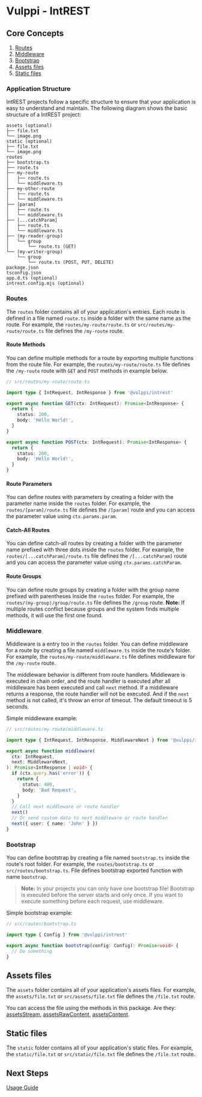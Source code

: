 # Vulppi - IntREST

## Core Concepts

1. [Routes](#routes)
2. [Middleware](#middleware)
3. [Bootstrap](#bootstrap)
4. [Assets files](#assets-files)
5. [Static files](#static-files)

### Application Structure

IntREST projects follow a specific structure to ensure that your application is easy to understand and maintain. The following diagram shows the basic structure of a IntREST project:

```
assets (optional)
├── file.txt
└── image.png
static (optional)
├── file.txt
└── image.png
routes
├── bootstrap.ts
├── route.ts
├── my-route
│   ├── route.ts
│   └── middleware.ts
├── my-other-route
│   ├── route.ts
│   └── middleware.ts
├── [param]
│   ├── route.ts
│   └── middleware.ts
├── [...catchParam]
│   ├── route.ts
│   └── middleware.ts
├── (my-reader-group)
│   └── group
│       └── route.ts (GET)
└── (my-writer-group)
    └── group
        └── route.ts (POST, PUT, DELETE)
package.json
tsconfig.json
app.d.ts (optional)
intrest.config.mjs (optional)

```

### Routes

The `routes` folder contains all of your application's entries. Each route is defined in a file named `route.ts` inside a folder with the same name as the route. For example, the `routes/my-route/route.ts` or `src/routes/my-route/route.ts` file defines the `/my-route` route.

#### Route Methods

You can define multiple methods for a route by exporting multiple functions from the route file. For example, the `routes/my-route/route.ts` file defines the `/my-route` route with `GET` and `POST` methods in example below.

```ts
// src/routes/my-route/route.ts

import type { IntRequest, IntResponse } from '@vulppi/intrest'

export async function GET(ctx: IntRequest): Promise<IntResponse> {
  return {
    status: 200,
    body: 'Hello World!',
  }
}

export async function POST(ctx: IntRequest): Promise<IntResponse> {
  return {
    status: 200,
    body: 'Hello World!',
  }
}
```

#### Route Parameters

You can define routes with parameters by creating a folder with the parameter name inside the `routes` folder. For example, the `routes/[param]/route.ts` file defines the `/[param]` route and you can access the parameter value using `ctx.params.param`.

#### Catch-All Routes

You can define catch-all routes by creating a folder with the parameter name prefixed with three dots inside the `routes` folder. For example, the `routes/[...catchParam]/route.ts` file defines the `/[...catchParam]` route and you can access the parameter value using `ctx.params.catchParam`.

#### Route Groups

You can define route groups by creating a folder with the group name prefixed with parentheses inside the `routes` folder. For example, the `routes/(my-group)/group/route.ts` file defines the `/group` route. **Note:** If multiple routes conflict because groups and the system finds multiple methods, it will use the first one found.

### Middleware

Middleware is a entry too in the `routes` folder. You can define middleware for a route by creating a file named `middleware.ts` inside the route's folder. For example, the `routes/my-route/middleware.ts` file defines middleware for the `/my-route` route.

The middleware behavior is different from route handlers. Middleware is executed in chain order, and the route handler is executed after all middleware has been executed and call `next` method. If a middleware returns a response, the route handler will not be executed. And if the `next` method is not called, it's throw an error of timeout. The default timeout is 5 seconds.

Simple middleware example:

```ts
// src/routes/my-route/middleware.ts

import type { IntRequest, IntResponse, MiddlewareNext } from '@vulppi/intrest'

export async function middleware(
  ctx: IntRequest,
  next: MiddlewareNext,
): Promise<IntResponse | void> {
  if (ctx.query.has('error')) {
    return {
      status: 400,
      body: 'Bad Request',
    }
  }
  // Call next middleware or route handler
  next()
  // Or send custom data to next middleware or route handler
  next({ user: { name: 'John' } })
}
```

### Bootstrap

You can define bootstrap by creating a file named `bootstrap.ts` inside the route's root folder. For example, the `routes/bootstrap.ts` or `src/routes/bootstrap.ts`. File defines bootstrap exported function with name `bootstrap`.

> **Note:** In your projects you can only have one bootstrap file!
> Bootstrap is executed before the server starts and only once. If you want to execute something before each request, use middleware.

Simple bootstrap example:

```ts
// src/routes/bootstrap.ts

import type { Config } from '@vulppi/intrest'

export async function bootstrap(config: Config): Promise<void> {
  // Do something
}
```

## Assets files

The `assets` folder contains all of your application's assets files. For example, the `assets/file.txt` or `src/assets/file.txt` file defines the `/file.txt` route.

You can access the file using the methods in this package.
Are they: [assetsStream](./API_REFERENCE.md), [assetsRawContent](./API_REFERENCE.md), [assetsContent](./API_REFERENCE.md).

## Static files

The `static` folder contains all of your application's static files. For example, the `static/file.txt` or `src/static/file.txt` file defines the `/file.txt` route.

## Next Steps

[Usage Guide](./USAGE_GUIDE.md)
